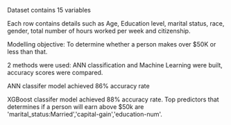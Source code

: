 Dataset contains 15 variables

Each row contains details such as Age, Education level, marital status, race, gender, total number of hours worked per week and citizenship.

Modelling objective: To determine whether a person makes over $50K or less than that.

2 methods were used: ANN classification and Machine Learning were built, accuracy scores were compared.

ANN classifer model achieved 86% accuracy rate

XGBoost classifer model achieved 88% accuracy rate. Top predictors that determines if a person will earn above $50k are 'marital_status:Married','capital-gain','education-num'.
